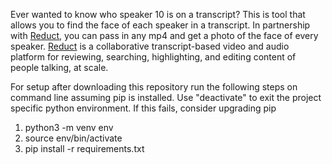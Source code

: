Ever wanted to know who speaker 10 is on a transcript? This is tool that allows you to find the face of each speaker in a transcript. In partnership with [Reduct](https://reduct.video), you can pass in any mp4 and get a photo of the face of every speaker. [Reduct](https://reduct.video) is a collaborative transcript-based video and audio platform for reviewing, searching, highlighting, and editing content of people talking, at scale.

For setup after downloading this repository run the following steps on command line assuming pip is installed. Use "deactivate" to exit the project specific python environment. If this fails, consider upgrading pip
1. python3 -m venv env
2. source env/bin/activate 
3. pip install -r requirements.txt